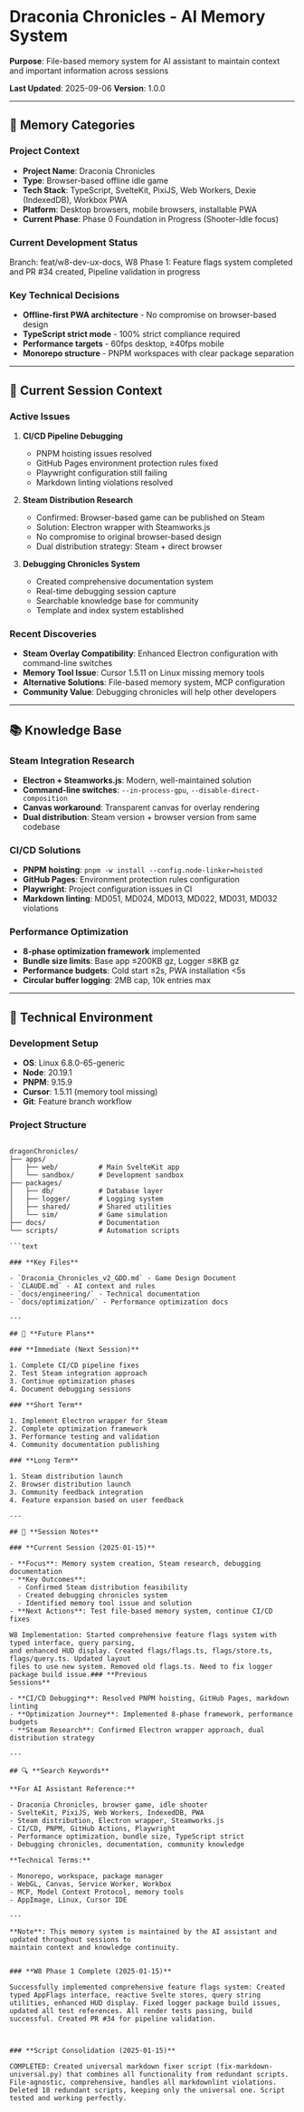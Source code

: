 # Draconia Chronicles - AI Memory System

**Purpose**: File-based memory system for AI assistant to maintain context and important information
across sessions

**Last Updated**: 2025-09-06
**Version**: 1.0.0

---

## 🧠 **Memory Categories**

### **Project Context**

- **Project Name**: Draconia Chronicles
- **Type**: Browser-based offline idle game
- **Tech Stack**: TypeScript, SvelteKit, PixiJS, Web Workers, Dexie (IndexedDB), Workbox PWA
- **Platform**: Desktop browsers, mobile browsers, installable PWA
- **Current Phase**: Phase 0 Foundation in Progress (Shooter-Idle focus)

### **Current Development Status**

Branch: feat/w8-dev-ux-docs, W8 Phase 1: Feature flags system completed and PR #34 created, Pipeline validation in progress

### **Key Technical Decisions**

- **Offline-first PWA architecture** - No compromise on browser-based design
- **TypeScript strict mode** - 100% strict compliance required
- **Performance targets** - 60fps desktop, ≥40fps mobile
- **Monorepo structure** - PNPM workspaces with clear package separation

---

## 🎯 **Current Session Context**

### **Active Issues**

1. **CI/CD Pipeline Debugging**
   - PNPM hoisting issues resolved
   - GitHub Pages environment protection rules fixed
   - Playwright configuration still failing
   - Markdown linting violations resolved

2. **Steam Distribution Research**
   - Confirmed: Browser-based game can be published on Steam
   - Solution: Electron wrapper with Steamworks.js
   - No compromise to original browser-based design
   - Dual distribution strategy: Steam + direct browser

3. **Debugging Chronicles System**
   - Created comprehensive documentation system
   - Real-time debugging session capture
   - Searchable knowledge base for community
   - Template and index system established

### **Recent Discoveries**

- **Steam Overlay Compatibility**: Enhanced Electron configuration with command-line switches
- **Memory Tool Issue**: Cursor 1.5.11 on Linux missing memory tools
- **Alternative Solutions**: File-based memory system, MCP configuration
- **Community Value**: Debugging chronicles will help other developers

---

## 📚 **Knowledge Base**

### **Steam Integration Research**

- **Electron + Steamworks.js**: Modern, well-maintained solution
- **Command-line switches**: `--in-process-gpu`, `--disable-direct-composition`
- **Canvas workaround**: Transparent canvas for overlay rendering
- **Dual distribution**: Steam version + browser version from same codebase

### **CI/CD Solutions**

- **PNPM hoisting**: `pnpm -w install --config.node-linker=hoisted`
- **GitHub Pages**: Environment protection rules configuration
- **Playwright**: Project configuration issues in CI
- **Markdown linting**: MD051, MD024, MD013, MD022, MD031, MD032 violations

### **Performance Optimization**

- **8-phase optimization framework** implemented
- **Bundle size limits**: Base app ≤200KB gz, Logger ≤8KB gz
- **Performance budgets**: Cold start ≤2s, PWA installation <5s
- **Circular buffer logging**: 2MB cap, 10k entries max

---

## 🔧 **Technical Environment**

### **Development Setup**

- **OS**: Linux 6.8.0-65-generic
- **Node**: 20.19.1
- **PNPM**: 9.15.9
- **Cursor**: 1.5.11 (memory tool missing)
- **Git**: Feature branch workflow

### **Project Structure**

```text

dragonChronicles/
├── apps/
│   ├── web/          # Main SvelteKit app
│   └── sandbox/      # Development sandbox
├── packages/
│   ├── db/           # Database layer
│   ├── logger/       # Logging system
│   ├── shared/       # Shared utilities
│   └── sim/          # Game simulation
├── docs/             # Documentation
└── scripts/          # Automation scripts

```text

### **Key Files**

- `Draconia_Chronicles_v2_GDD.md` - Game Design Document
- `CLAUDE.md` - AI context and rules
- `docs/engineering/` - Technical documentation
- `docs/optimization/` - Performance optimization docs

---

## 🚀 **Future Plans**

### **Immediate (Next Session)**

1. Complete CI/CD pipeline fixes
2. Test Steam integration approach
3. Continue optimization phases
4. Document debugging sessions

### **Short Term**

1. Implement Electron wrapper for Steam
2. Complete optimization framework
3. Performance testing and validation
4. Community documentation publishing

### **Long Term**

1. Steam distribution launch
2. Browser distribution launch
3. Community feedback integration
4. Feature expansion based on user feedback

---

## 📝 **Session Notes**

### **Current Session (2025-01-15)**

- **Focus**: Memory system creation, Steam research, debugging documentation
- **Key Outcomes**:
  - Confirmed Steam distribution feasibility
  - Created debugging chronicles system
  - Identified memory tool issue and solution
- **Next Actions**: Test file-based memory system, continue CI/CD fixes

W8 Implementation: Started comprehensive feature flags system with typed interface, query parsing,
and enhanced HUD display. Created flags/flags.ts, flags/store.ts, flags/query.ts. Updated layout
files to use new system. Removed old flags.ts. Need to fix logger package build issue.### **Previous
Sessions**

- **CI/CD Debugging**: Resolved PNPM hoisting, GitHub Pages, markdown linting
- **Optimization Journey**: Implemented 8-phase framework, performance budgets
- **Steam Research**: Confirmed Electron wrapper approach, dual distribution strategy

---

## 🔍 **Search Keywords**

**For AI Assistant Reference:**

- Draconia Chronicles, browser game, idle shooter
- SvelteKit, PixiJS, Web Workers, IndexedDB, PWA
- Steam distribution, Electron wrapper, Steamworks.js
- CI/CD, PNPM, GitHub Actions, Playwright
- Performance optimization, bundle size, TypeScript strict
- Debugging chronicles, documentation, community knowledge

**Technical Terms:**

- Monorepo, workspace, package manager
- WebGL, Canvas, Service Worker, Workbox
- MCP, Model Context Protocol, memory tools
- AppImage, Linux, Cursor IDE

---

**Note**: This memory system is maintained by the AI assistant and updated throughout sessions to
maintain context and knowledge continuity.


### **W8 Phase 1 Complete (2025-01-15)**

Successfully implemented comprehensive feature flags system: Created typed AppFlags interface, reactive Svelte stores, query string utilities, enhanced HUD display. Fixed logger package build issues, updated all test references. All render tests passing, build successful. Created PR #34 for pipeline validation.



### **Script Consolidation (2025-01-15)**

COMPLETED: Created universal markdown fixer script (fix-markdown-universal.py) that combines all functionality from redundant scripts. File-agnostic, comprehensive, handles all markdownlint violations. Deleted 18 redundant scripts, keeping only the universal one. Script tested and working perfectly.


